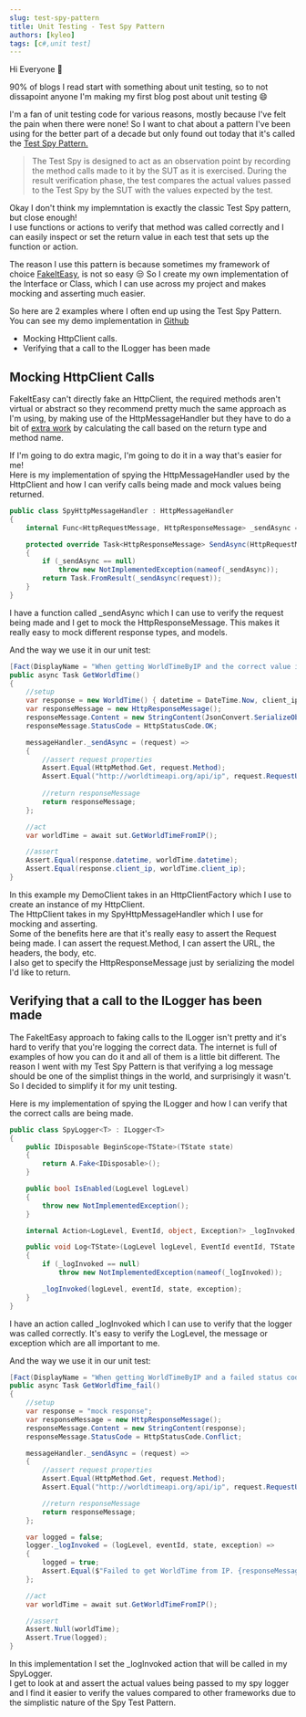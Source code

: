```yaml
---
slug: test-spy-pattern
title: Unit Testing - Test Spy Pattern
authors: [kyleo]
tags: [c#,unit test]
---
```


Hi Everyone :wave:

90% of blogs I read start with something about unit testing, so to not dissapoint anyone I'm making my first blog post about unit testing :smile:  

I'm a fan of unit testing code for various reasons, mostly because I've felt the pain when there were none! So I want to chat about a pattern I've been using for the better part of a decade but only found out today that it's called the [Test Spy Pattern.](http://xunitpatterns.com/Test%20Spy.html#:~:text=The%20Test%20Spy%20is%20designed,values%20expected%20by%20the%20test.)


> The Test Spy is designed to act as an observation point by recording the method calls made to it by the SUT as it is exercised. During the result verification phase, the test compares the actual values passed to the Test Spy by the SUT with the values expected by the test.

Okay I don't think my implemntation is exactly the classic Test Spy pattern, but close enough!  
I use functions or actions to verify that method was called correctly and I can easily inspect or set the return value in each test that sets up the function or action.

The reason I use this pattern is because sometimes my framework of choice [FakeItEasy](https://fakeiteasy.github.io/), is not so easy :unamused:
So I create my own implementation of the Interface or Class, which I can use across my project and makes mocking and asserting much easier.

So here are 2 examples where I often end up using the Test Spy Pattern. You can see my demo implementation in [Github](https://github.com/kyleoettle/test-spy-pattern)

- Mocking  HttpClient calls.
- Verifying that a call to the ILogger has been made

## Mocking HttpClient Calls
FakeItEasy can't directly fake an HttpClient, the required methods aren't virtual or abstract so they recommend pretty much the same approach as I'm using, by making use of the HttpMessageHandler but they have to do a bit of [extra work](https://fakeiteasy.github.io/docs/7.4.0/Recipes/faking-http-client/) by calculating the call based on the return type and method name.  

If I'm going to do extra magic, I'm going to do it in a way that's easier for me!  
Here is my implementation of spying the HttpMessageHandler used by the HttpClient and how I can verify calls being made and mock values being returned.

```cs
public class SpyHttpMessageHandler : HttpMessageHandler
{
    internal Func<HttpRequestMessage, HttpResponseMessage> _sendAsync = null;

    protected override Task<HttpResponseMessage> SendAsync(HttpRequestMessage request, CancellationToken cancellationToken)
    {
        if (_sendAsync == null)
            throw new NotImplementedException(nameof(_sendAsync));
        return Task.FromResult(_sendAsync(request));
    }
}

```
I have a function called _sendAsync which I can use to verify the request being made and I get to mock the HttpResponseMessage. This makes it really easy to mock different response types, and models.

And the way we use it in our unit test:

```c#
[Fact(DisplayName = "When getting WorldTimeByIP and the correct value is returned")]
public async Task GetWorldTime()
{
    //setup
    var response = new WorldTime() { datetime = DateTime.Now, client_ip = "mockClientIp" };
    var responseMessage = new HttpResponseMessage();
    responseMessage.Content = new StringContent(JsonConvert.SerializeObject(response));
    responseMessage.StatusCode = HttpStatusCode.OK;

    messageHandler._sendAsync = (request) =>
    {
        //assert request properties
        Assert.Equal(HttpMethod.Get, request.Method);
        Assert.Equal("http://worldtimeapi.org/api/ip", request.RequestUri.AbsoluteUri);
        
        //return responseMessage
        return responseMessage;
    };

    //act
    var worldTime = await sut.GetWorldTimeFromIP();

    //assert
    Assert.Equal(response.datetime, worldTime.datetime);
    Assert.Equal(response.client_ip, worldTime.client_ip);
}
```

In this example my DemoClient takes in an HttpClientFactory which I use to create an instance of my HttpClient.  
The HttpClient takes in my SpyHttpMessageHandler which I use for mocking and asserting.  
Some of the benefits here are that it's really easy to assert the Request being made. I can assert the request.Method, I can assert the URL, the headers, the body, etc.  
I also get to specify the HttpResponseMessage just by serializing the model I'd like to return.

## Verifying that a call to the ILogger has been made

The FakeItEasy approach to faking calls to the ILogger isn't pretty and it's hard to verify that you're logging the correct data. The internet is full of examples of how you can do it and all of them is a little bit different.  The reason I went with my Test Spy Pattern is that verifying a log message should be one of the simplist things in the world, and surprisingly it wasn't. So I decided to simplify it for my unit testing.

Here is my implementation of spying the ILogger and how I can verify that the correct calls are being made.

```c#
public class SpyLogger<T> : ILogger<T>
{
    public IDisposable BeginScope<TState>(TState state)
    {
        return A.Fake<IDisposable>();
    }

    public bool IsEnabled(LogLevel logLevel)
    {
        throw new NotImplementedException();
    }

    internal Action<LogLevel, EventId, object, Exception?> _logInvoked;

    public void Log<TState>(LogLevel logLevel, EventId eventId, TState state, Exception? exception, Func<TState, Exception?, string> formatter)
    {
        if (_logInvoked == null)
            throw new NotImplementedException(nameof(_logInvoked));

        _logInvoked(logLevel, eventId, state, exception);
    }
}
```

I have an action called _logInvoked which I can use to verify that the logger was called correctly. It's easy to verify the LogLevel, the message or exception which are all important to me.  

And the way we use it in our unit test:

```C#
[Fact(DisplayName = "When getting WorldTimeByIP and a failed status code is returned")]
public async Task GetWorldTime_fail()
{
    //setup
    var response = "mock response";
    var responseMessage = new HttpResponseMessage();
    responseMessage.Content = new StringContent(response);
    responseMessage.StatusCode = HttpStatusCode.Conflict;

    messageHandler._sendAsync = (request) =>
    {
        //assert request properties
        Assert.Equal(HttpMethod.Get, request.Method);
        Assert.Equal("http://worldtimeapi.org/api/ip", request.RequestUri.AbsoluteUri);

        //return responseMessage
        return responseMessage;
    };

    var logged = false;
    logger._logInvoked = (logLevel, eventId, state, exception) =>
    {
        logged = true;
        Assert.Equal($"Failed to get WorldTime from IP. {responseMessage.StatusCode}: {response}", state.ToString());
    };

    //act
    var worldTime = await sut.GetWorldTimeFromIP();

    //assert
    Assert.Null(worldTime);
    Assert.True(logged);
}
```

In this implementation I set the _logInvoked action that will be called in my SpyLogger.  
I get to look at and assert the actual values being passed to my spy logger and I find it easier to verify the values compared to other frameworks due to the simplistic nature of the Spy Test Pattern.
